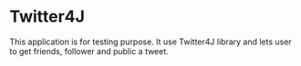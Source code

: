 # Twitter4J
This application is for testing purpose. It use Twitter4J library and lets user to get friends, follower and public a tweet. 
